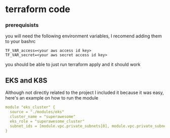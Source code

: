 # terraform code

### prerequisists
you will need the following environment variables, I recomend adding them to your bashrc
```
TF_VAR_access=<your aws access id key>
TF_VAR_secret=<your aws secret access id key>
```

you should be able to just run terraform apply and it should work

## EKS and K8S
Although not directly related to the project I included it because it was easy, here's an example on how to run the module
```yaml
module "eks_cluster" {
  source = "./modules/eks"
  cluster_name = "superawesome"
  eks_role = "superawesome_cluster"
  subnet_ids = [module.vpc.private_subnets[0], module.vpc.private_subnets[1]]
}
```